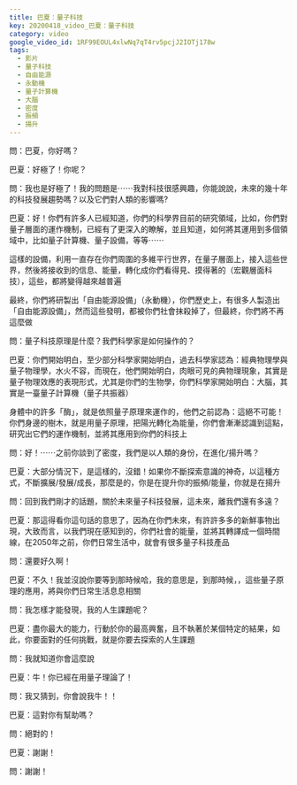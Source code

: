 ```yaml
---
title: 巴夏：量子科技
key: 20200418_video_巴夏：量子科技
category: video
google_video_id: 1RF99EOUL4xlwNq7qT4rv5pcjJ2IOTj178w
tags:
  - 影片
  - 量子科技
  - 自由能源
  - 永動機
  - 量子計算機
  - 大腦
  - 密度
  - 振頻
  - 揚升
---
```


問：巴夏，你好嗎？

巴夏：好極了！你呢？

問：我也是好極了！我的問題是⋯⋯我對科技很感興趣，你能說說，未來的幾十年的科技發展趨勢嗎？以及它們對人類的影響嗎?

巴夏：好！你們有許多人已經知道，你們的科學界目前的研究領域，比如，你們對量子層面的運作機制，已經有了更深入的瞭解，並且知道，如何將其運用到多個領域中，比如量子計算機、量子設備，等等⋯⋯

這樣的設備，利用一直存在你們周圍的多維平行世界，在量子層面上，接入這些世界，然後將接收到的信息、能量，轉化成你們看得見、摸得著的（宏觀層面科技），這些，都將變得越來越普遍

最終，你們將研製出「自由能源設備」（永動機），你們歷史上，有很多人製造出「自由能源設備」，然而這些發明，都被你們社會抹殺掉了，但最終，你們將不再這麼做

問：量子科技原理是什麼？我們科學家是如何操作的？

巴夏：你們開始明白，至少部分科學家開始明白，過去科學家認為：經典物理學與量子物理學，水火不容，而現在，他們開始明白，肉眼可見的典物理現象，其實是量子物理效應的表現形式，尤其是你們的生物學，你們科學家開始明白：大腦，其實是一臺量子計算機（量子共振器）

身體中的許多「酶」，就是依照量子原理來運作的，他們之前認為：這絕不可能！你們身邊的樹木，就是用量子原理，把陽光轉化為能量，你們會漸漸認識到這點，研究出它們的運作機制，並將其應用到你們的科技上

問：好！⋯⋯之前你談到了密度，我們是以人類的身份，在進化/揚升嗎？

巴夏：大部分情況下，是這樣的，沒錯！如果你不斷探索意識的神奇，以這種方式，不斷擴展/發展/成長，那麼是的，你是在提升你的振頻/能量，你就是在揚升

問：回到我們剛才的話題，關於未來量子科技發展，這未來，離我們還有多遠？

巴夏：那這得看你這句話的意思了，因為在你們未來，有許許多多的新鮮事物出現，大致而言，以我們現在感知到的，你們社會的能量，並將其轉譯成一個時間線，在2050年之前，你們日常生活中，就會有很多量子科技產品

問：還要好久啊！

巴夏：不久！我並沒說你要等到那時候哈，我的意思是，到那時候，，這些量子原理的應用，將與你們日常生活息息相關

問：我怎樣才能發現，我的人生課題呢？

巴夏：盡你最大的能力，行動於你的最高興奮，且不執著於某個特定的結果，如此，你要面對的任何挑戰，就是你要去探索的人生課題

問：我就知道你會這麼說

巴夏：牛！你已經在用量子理論了！

問：我又猜到，你會說我牛！！

巴夏：這對你有幫助嗎？

問：絕對的！

巴夏：謝謝！

問：謝謝！
